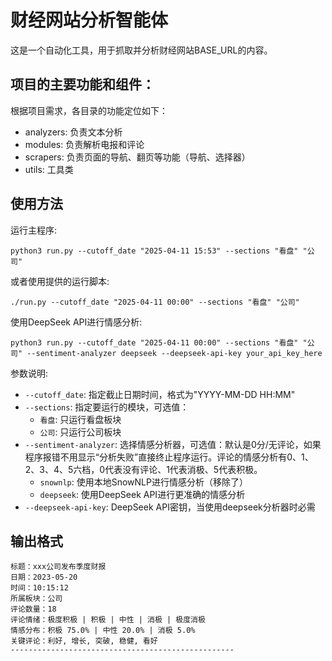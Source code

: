 # 财经网站分析智能体

这是一个自动化工具，用于抓取并分析财经网站BASE_URL的内容。

## 项目的主要功能和组件：
根据项目需求，各目录的功能定位如下：
- analyzers: 负责文本分析
- modules: 负责解析电报和评论
- scrapers: 负责页面的导航、翻页等功能（导航、选择器）
- utils: 工具类


## 使用方法

运行主程序:
```
python3 run.py --cutoff_date "2025-04-11 15:53" --sections "看盘" "公司"
```

或者使用提供的运行脚本:
```
./run.py --cutoff_date "2025-04-11 00:00" --sections "看盘" "公司"
```

使用DeepSeek API进行情感分析:
```
python3 run.py --cutoff_date "2025-04-11 00:00" --sections "看盘" "公司" --sentiment-analyzer deepseek --deepseek-api-key your_api_key_here
```

参数说明:
- `--cutoff_date`: 指定截止日期时间，格式为"YYYY-MM-DD HH:MM"
- `--sections`: 指定要运行的模块，可选值：
  - `看盘`: 只运行看盘板块
  - `公司`: 只运行公司板块
- `--sentiment-analyzer`: 选择情感分析器，可选值：默认是0分/无评论，如果程序报错不用显示“分析失败”直接终止程序运行。评论的情感分析有0、1、2、3、4、5六档，0代表没有评论、1代表消极、5代表积极。
  - `snownlp`: 使用本地SnowNLP进行情感分析（移除了）
  - `deepseek`: 使用DeepSeek API进行更准确的情感分析
- `--deepseek-api-key`: DeepSeek API密钥，当使用deepseek分析器时必需

## 输出格式

```
标题：xxx公司发布季度财报
日期：2023-05-20
时间：10:15:12
所属板块：公司
评论数量：18
评论情绪：极度积极 | 积极 | 中性 | 消极 | 极度消极
情感分布：积极 75.0% | 中性 20.0% | 消极 5.0%
关键评论：利好, 增长, 突破, 稳健, 看好
--------------------------------------------------
```
